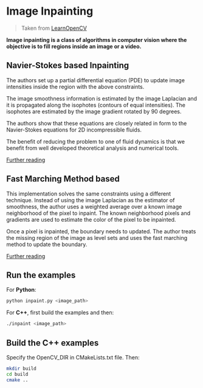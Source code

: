 # Image Inpainting
> Taken from [LearnOpenCV](https://www.learnopencv.com/)

**Image inpainting is a class of algorithms in computer vision where the objective is to fill regions inside an image or a video.**

## Navier-Stokes based Inpainting

The authors set up a partial differential equation (PDE) to update image intensities inside the region with the above constraints.

The image smoothness information is estimated by the image Laplacian and it is propagated along the isophotes (contours of equal intensities). The isophotes are estimated by the image gradient rotated by 90 degrees.

The authors show that these equations are closely related in form to the Navier-Stokes equations for 2D incompressible fluids.

The benefit of reducing the problem to one of fluid dynamics is that we benefit from well developed theoretical analysis and numerical tools.

[Further reading](http://www.math.ucla.edu/~bertozzi/papers/cvpr01.pdf)

## Fast Marching Method based

This implementation solves the same constraints using a different technique. Instead of using the image Laplacian as the estimator of smoothness, the author uses a weighted average over a known image neighborhood of the pixel to inpaint. The known neighborhood pixels and gradients are used to estimate the color of the pixel to be inpainted.

Once a pixel is inpainted, the boundary needs to updated. The author treats the missing region of the image as level sets and uses the fast marching method to update the boundary.

[Further reading](https://pdfs.semanticscholar.org/622d/5f432e515da69f8f220fb92b17c8426d0427.pdf)


## Run the examples
For **Python**:
```sh
python inpaint.py <image_path>
```

For **C++**, first build the examples and then:
```sh
./inpaint <image_path>
```

## Build the C++ examples
Specify the OpenCV_DIR in CMakeLists.txt file. Then:

```sh
mkdir build
cd build
cmake ..
```